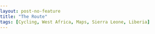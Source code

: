 ```yaml
---
layout: post-no-feature
title: "The Route"
tags: [Cycling, West Africa, Maps, Sierra Leone, Liberia]
---
```



<script src='https://api.tiles.mapbox.com/mapbox-gl-js/v0.45.0/mapbox-gl.js'></script>
<link href='https://api.tiles.mapbox.com/mapbox-gl-js/v0.45.0/mapbox-gl.css' rel='stylesheet' />
<style>
    body { margin:0; padding:0; }
    #map { vertical-align: middle;
        min-height: 360px;
        height: 100vh;
        width: 100%;
        max-height: 800px;
        background-position: center center;
        background-size: cover;
        vertical-align: middle;
        -webkit-background-size: cover;
        -moz-background-size: cover;
        -o-background-size: cover;
        position: relative;
        top: 0;
        z-index: -1;}
</style>    


<div id='map'></div>


<script>
mapboxgl.accessToken = 'pk.eyJ1Ijoicm91cmtpZSIsImEiOiJ0Mlg4RTU0In0.jnyGthqO9MDP1JD1Rpl8eg';
var map = new mapboxgl.Map({
    container: 'map', // container id
    style: 'mapbox://styles/rourkie/cji2oc2nd0v4r2ss5gabc4cc8', // stylesheet location
    center: [-11.43, 7.26], // starting position [lng, lat]
    zoom: 8.4, // starting zoom
    pitch: 50
});
</script>
